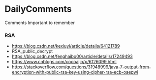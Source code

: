 # DailyComments
Comments Important to remember


### RSA
- https://blog.csdn.net/kexiuyi/article/details/64121789
- RSA_public_decrypt
- https://blog.csdn.net/fenghaibo00/article/details/17249493
- https://www.cnblogs.com/cocoajin/p/6126099.html
- https://stackoverflow.com/questions/31948999/java-7-output-from-encryption-with-public-rsa-key-using-cipher-rsa-ecb-oaepwi

